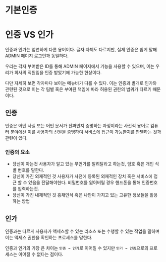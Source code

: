 # 기본인증
# 인증 VS 인가

인증과 인가는 엄연하게 다른 용어이다. 글자 자체도 다르지만, 실제 인증은 쉽게 말해 ADMIN 페이지 로그인과 동일하다.

우리는 각자 부여받은 ID를 통해 ADMIN 페이지에서 기능을 사용할 수 있으며, 이는 우리가 회사의 직원임을 인증 받았기에 가능한 현상이다.

다만 자세히 보면 각자마다 보이는 메뉴바가 다를 수 있다. 이는 인증과 별개로 인가와 관련된 것으로 이는 각 팀별 혹은 부여된 책임에 따라 허용된 권한의 범위가 다르기 때문이다.

## 인증

인증은 어떤 사실 또는 어떤 문서가 진짜인지 증명하는 과정이라는 사전적 용어로 컴퓨터 분야에선 이를 사용자의 신원을 증명하여 서비스에 접근이 가능한지를 판별하는 것과 관련이 있다.

### 인증의 요소

- 당신이 아는것
  사용자가 알고 있는 무언가를 알려달라고 하는것, 암호 혹은 개인 식별 번호를 말한다.
- 당신이 가진 외재적인 것
  사용자가 사전에 등록된 외재적인 장치 혹은 서비스에 접근 할 수 있음을 전달해야한다.
  비밀번호를 잃어버릴 경우 핸드폰을 통해 인증번호를 입력하는것.
- 당신이 가진 내재적인 것
  홍채인식 혹은 나만이 가지고 있는 고유한 정보들을 활용하는 방법

## 인가

인증과는 다르게 사용자가 액세스할 수 있는 리소스 또는 수행할 수 있는 작업을 말하며 이는 액세스 권한을 확인하는 프로세스를 말한다.

인증과 인가의 가장 큰 차이는 `인증 → 인가`로 이어질 수 있지만 `인가 → 인증`으로의 프로세스는 이어질 수 없다는 점이다.
